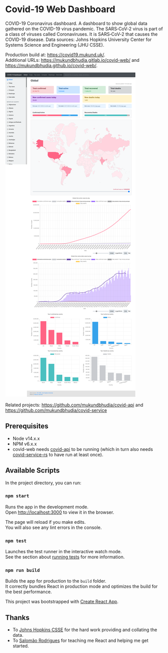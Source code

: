 # Covid-19 Web Dashboard

COVID-19 Coronavirus dashboard. A dashboard to show global data gathered on the COVID-19 virus pandemic.
The SARS‑CoV‑2 virus is part of a class of viruses called Coronaviruses. It is SARS‑CoV‑2 that causes the COVID-19 disease.
Data sources: Johns Hopkins University Center for Systems Science and Engineering (JHU CSSE).

Production build at: https://covid19.mukund.uk/.
<br />
Additional URLs: https://mukundbhudia.gitlab.io/covid-web/ and https://mukundbhudia.github.io/covid-web/.

![Global page on the Covid-19 dashboard](https://github.com/mukundbhudia/covid-web/raw/master/screenshots/global-dashboard.png)

Related projects: https://github.com/mukundbhudia/covid-api and https://github.com/mukundbhudia/covid-service

## Prerequisites
* Node v14.x.x
* NPM v6.x.x
* covid-web needs [covid-api](https://github.com/mukundbhudia/covid-api) to be running (which in turn also needs [covid-service-rs](https://github.com/mukundbhudia/covid-service-rs) to have run at least once).

## Available Scripts

In the project directory, you can run:

### `npm start`

Runs the app in the development mode.<br />
Open [http://localhost:3000](http://localhost:3000) to view it in the browser.

The page will reload if you make edits.<br />
You will also see any lint errors in the console.

### `npm test`

Launches the test runner in the interactive watch mode.<br />
See the section about [running tests](https://facebook.github.io/create-react-app/docs/running-tests) for more information.

### `npm run build`

Builds the app for production to the `build` folder.<br />
It correctly bundles React in production mode and optimizes the build for the best performance.

This project was bootstrapped with [Create React App](https://github.com/facebook/create-react-app).

## Thanks

* To [Johns Hopkins CSSE](https://github.com/CSSEGISandData/COVID-19) for the hard work providing and collating the data.
* To [Salomão Rodrigues](https://github.com/salomao-rodrigues) for teaching me React and helping me get started.
